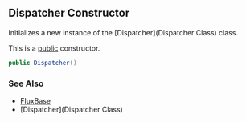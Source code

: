 Dispatcher Constructor
----------------------

Initializes a new instance of the [Dispatcher](Dispatcher Class) class.

This is a [public](https://docs.microsoft.com/dotnet/csharp/language-reference/keywords/public) constructor.

```c#
public Dispatcher()
```

### See Also
* [FluxBase](index)
* [Dispatcher](Dispatcher Class)